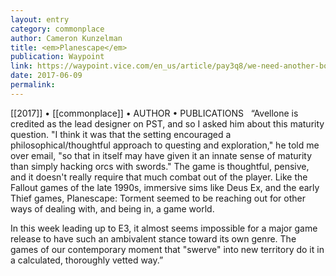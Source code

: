 ```yaml
---
layout: entry
category: commonplace
author: Cameron Kunzelman
title: <em>Planescape</em>
publication: Waypoint
link: https://waypoint.vice.com/en_us/article/pay3q8/we-need-another-boundary-breaker-like-planescape-torment
date: 2017-06-09
permalink: 
---
```


[[2017]] • [[commonplace]] • AUTHOR • PUBLICATIONS 
 
“Avellone is credited as the lead designer on PST, and so I asked him about this maturity question. "I think it was that the setting encouraged a philosophical/thoughtful approach to questing and exploration," he told me over email, "so that in itself may have given it an innate sense of maturity than simply hacking orcs with swords." The game is thoughtful, pensive, and it doesn't really require that much combat out of the player. Like the Fallout games of the late 1990s, immersive sims like Deus Ex, and the early Thief games, Planescape: Torment seemed to be reaching out for other ways of dealing with, and being in, a game world.

In this week leading up to E3, it almost seems impossible for a major game release to have such an ambivalent stance toward its own genre. The games of our contemporary moment that "swerve" into new territory do it in a calculated, thoroughly vetted way.”
